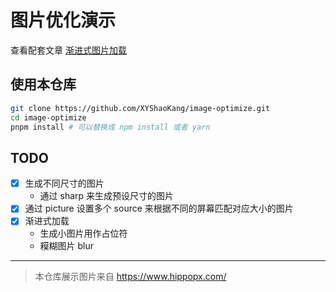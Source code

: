 # 图片优化演示

查看配套文章 [渐进式图片加载](https://juejin.cn/post/7033780851053690894/)

## 使用本仓库

```sh
git clone https://github.com/XYShaoKang/image-optimize.git
cd image-optimize
pnpm install # 可以替换成 npm install 或者 yarn
```

## TODO

- [x] 生成不同尺寸的图片
  - 通过 sharp 来生成预设尺寸的图片
- [x] 通过 picture 设置多个 source 来根据不同的屏幕匹配对应大小的图片
- [x] 渐进式加载
  - 生成小图片用作占位符
  - 糢糊图片 blur

---

> 本仓库展示图片来自 https://www.hippopx.com/
